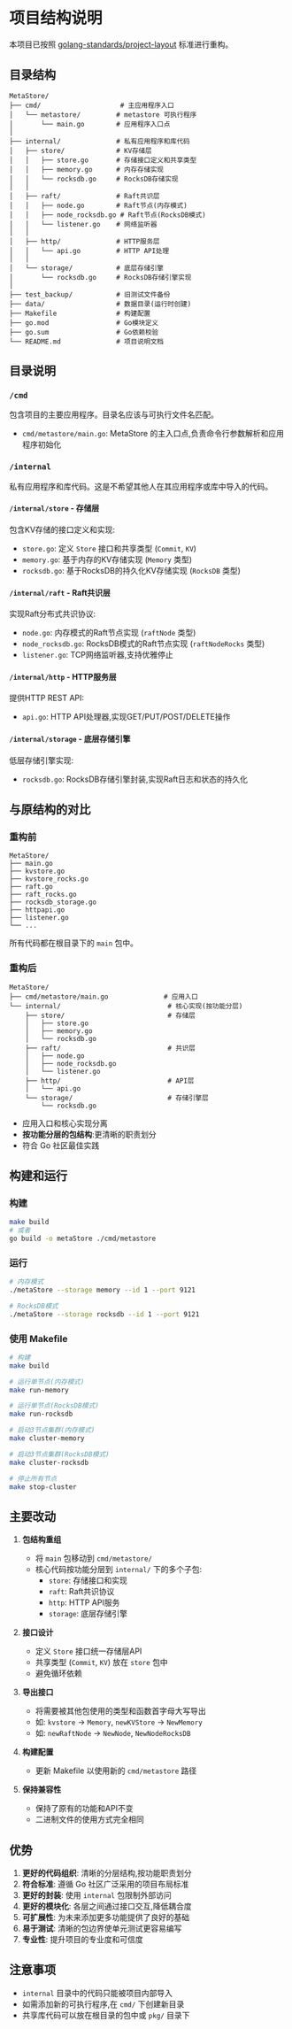 # 项目结构说明

本项目已按照 [golang-standards/project-layout](https://github.com/golang-standards/project-layout) 标准进行重构。

## 目录结构

```
MetaStore/
├── cmd/                    # 主应用程序入口
│   └── metastore/         # metastore 可执行程序
│       └── main.go        # 应用程序入口点
│
├── internal/              # 私有应用程序和库代码
│   ├── store/             # KV存储层
│   │   ├── store.go       # 存储接口定义和共享类型
│   │   ├── memory.go      # 内存存储实现
│   │   └── rocksdb.go     # RocksDB存储实现
│   │
│   ├── raft/              # Raft共识层
│   │   ├── node.go        # Raft节点(内存模式)
│   │   ├── node_rocksdb.go # Raft节点(RocksDB模式)
│   │   └── listener.go    # 网络监听器
│   │
│   ├── http/              # HTTP服务层
│   │   └── api.go         # HTTP API处理
│   │
│   └── storage/           # 底层存储引擎
│       └── rocksdb.go     # RocksDB存储引擎实现
│
├── test_backup/           # 旧测试文件备份
├── data/                  # 数据目录(运行时创建)
├── Makefile               # 构建配置
├── go.mod                 # Go模块定义
├── go.sum                 # Go依赖校验
└── README.md              # 项目说明文档
```

## 目录说明

### `/cmd`
包含项目的主要应用程序。目录名应该与可执行文件名匹配。
- `cmd/metastore/main.go`: MetaStore 的主入口点,负责命令行参数解析和应用程序初始化

### `/internal`
私有应用程序和库代码。这是不希望其他人在其应用程序或库中导入的代码。

#### `/internal/store` - 存储层
包含KV存储的接口定义和实现:
- `store.go`: 定义 `Store` 接口和共享类型 (`Commit`, `KV`)
- `memory.go`: 基于内存的KV存储实现 (`Memory` 类型)
- `rocksdb.go`: 基于RocksDB的持久化KV存储实现 (`RocksDB` 类型)

#### `/internal/raft` - Raft共识层
实现Raft分布式共识协议:
- `node.go`: 内存模式的Raft节点实现 (`raftNode` 类型)
- `node_rocksdb.go`: RocksDB模式的Raft节点实现 (`raftNodeRocks` 类型)
- `listener.go`: TCP网络监听器,支持优雅停止

#### `/internal/http` - HTTP服务层
提供HTTP REST API:
- `api.go`: HTTP API处理器,实现GET/PUT/POST/DELETE操作

#### `/internal/storage` - 底层存储引擎
低层存储引擎实现:
- `rocksdb.go`: RocksDB存储引擎封装,实现Raft日志和状态的持久化

## 与原结构的对比

### 重构前
```
MetaStore/
├── main.go
├── kvstore.go
├── kvstore_rocks.go
├── raft.go
├── raft_rocks.go
├── rocksdb_storage.go
├── httpapi.go
├── listener.go
└── ...
```

所有代码都在根目录下的 `main` 包中。

### 重构后
```
MetaStore/
├── cmd/metastore/main.go              # 应用入口
└── internal/                           # 核心实现(按功能分层)
    ├── store/                          # 存储层
    │   ├── store.go
    │   ├── memory.go
    │   └── rocksdb.go
    ├── raft/                           # 共识层
    │   ├── node.go
    │   ├── node_rocksdb.go
    │   └── listener.go
    ├── http/                           # API层
    │   └── api.go
    └── storage/                        # 存储引擎层
        └── rocksdb.go
```

- 应用入口和核心实现分离
- **按功能分层的包结构**:更清晰的职责划分
- 符合 Go 社区最佳实践

## 构建和运行

### 构建
```bash
make build
# 或者
go build -o metaStore ./cmd/metastore
```

### 运行
```bash
# 内存模式
./metaStore --storage memory --id 1 --port 9121

# RocksDB模式
./metaStore --storage rocksdb --id 1 --port 9121
```

### 使用 Makefile
```bash
# 构建
make build

# 运行单节点(内存模式)
make run-memory

# 运行单节点(RocksDB模式)
make run-rocksdb

# 启动3节点集群(内存模式)
make cluster-memory

# 启动3节点集群(RocksDB模式)
make cluster-rocksdb

# 停止所有节点
make stop-cluster
```

## 主要改动

1. **包结构重组**
   - 将 `main` 包移动到 `cmd/metastore/`
   - 核心代码按功能分层到 `internal/` 下的多个子包:
     - `store`: 存储接口和实现
     - `raft`: Raft共识协议
     - `http`: HTTP API服务
     - `storage`: 底层存储引擎

2. **接口设计**
   - 定义 `Store` 接口统一存储层API
   - 共享类型 (`Commit`, `KV`) 放在 `store` 包中
   - 避免循环依赖

3. **导出接口**
   - 将需要被其他包使用的类型和函数首字母大写导出
   - 如: `kvstore` → `Memory`, `newKVStore` → `NewMemory`
   - 如: `newRaftNode` → `NewNode`, `NewNodeRocksDB`

4. **构建配置**
   - 更新 Makefile 以使用新的 `cmd/metastore` 路径

5. **保持兼容性**
   - 保持了原有的功能和API不变
   - 二进制文件的使用方式完全相同

## 优势

1. **更好的代码组织**: 清晰的分层结构,按功能职责划分
2. **符合标准**: 遵循 Go 社区广泛采用的项目布局标准
3. **更好的封装**: 使用 `internal` 包限制外部访问
4. **更好的模块化**: 各层之间通过接口交互,降低耦合度
5. **可扩展性**: 为未来添加更多功能提供了良好的基础
6. **易于测试**: 清晰的包边界使单元测试更容易编写
7. **专业性**: 提升项目的专业度和可信度

## 注意事项

- `internal` 目录中的代码只能被项目内部导入
- 如需添加新的可执行程序,在 `cmd/` 下创建新目录
- 共享库代码可以放在根目录的包中或 `pkg/` 目录下
